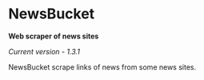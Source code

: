 # NewsBucket
**Web scraper of news sites**

*Current version - 1.3.1*

NewsBucket scrape links of news from some news sites.